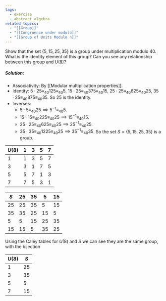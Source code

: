 ```yaml
---
tags:
  - exercise
  - abstract_algebra
related topics:
  - "[[Group]]"
  - "[[Congruence under modulo]]"
  - "[[Group of Units Modulo n]]"
---
```

Show that the set $\{5, 15, 25, 35\}$ is a group under multiplication modulo $40$. What is the identity element of this group? Can you see any relationship between this group and $U(8)$?
##### Solution:
- Associativity:
	By [[Modular multiplication properties]].
- Identity:
	$5\cdot 25 \equiv_{40} 125 \equiv_{40} 5$, $15 \cdot 25 \equiv_{40} 375 \equiv_{40} 15$, $25 \cdot 25 \equiv_{40} 625 \equiv_{40} 25$, $35\cdot 25 \equiv_{40} 875 \equiv_{40} 35$. So $25$ is the identity.
- Inverses:
	- $5 \cdot 5 \equiv_{40} 25\implies 5^{-1} \equiv_{40} 5$.
	- $15\cdot 15 \equiv_{40} 225 \equiv_{40} 25\implies 15^{-1}\equiv_{40} 15$.
	- $25\cdot 25 \equiv_{40} 625 \equiv_{40} 25 \implies 25^{-1}\equiv_{40}25$.
	- $35\cdot 35 \equiv_{40} 1225 \equiv_{40} 25\implies 35^{-1}\equiv_{40} 35$.
So the set $S=\{5,15,25,35\}$ is a group.

| $U(8)$ | $1$ | $3$ | $5$ | $7$ |
| ------ | --- | --- | --- | --- |
| $1$    | $1$ | $3$ | $5$ | $7$ |
| $3$    | $3$ | $1$ | $7$ | $5$ |
| $5$    | $5$ | $7$ | $1$ | $3$ |
| $7$    | $7$ | $5$ | $3$ | $1$ |

| $S$  | $25$ | $35$ | $5$  | $15$ |
| ---- | ---- | ---- | ---- | ---- |
| $25$ | $25$ | $35$ | $5$  | $15$ |
| $35$ | $35$ | $25$ | $15$ | $5$  |
| $5$  | $5$  | $15$ | $25$ | $35$ |
| $15$ | $15$ | $5$  | $35$ | $25$ |
Using the Caley tables for $U(8)$ and $S$ we can see they are the same group, with the bijection

| $U(8)$ | $S$  |
| ------ | ---- |
| $1$    | $25$ |
| $3$    | $35$ |
| $5$    | $5$  |
| $7$    | $15$ |

